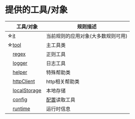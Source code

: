 # 提供的工具/对象

| &nbsp;&nbsp;&nbsp;&nbsp;工具/对象 | 规则描述 |
| ------------ | ------------ |
| ☆[it](tools/it.md) | 当前规则的应用对象(大多数规则可用) |
| ☆[tool](tools/tool.md) | 主工具类 |
| &nbsp;&nbsp;&nbsp;&nbsp;[regex](tools/regex.md) | 正则工具 |
| &nbsp;&nbsp;&nbsp;&nbsp;[logger](tools/logger.md) | 日志工具 |
| &nbsp;&nbsp;&nbsp;&nbsp;[helper](tools/helper.md) | 特殊帮助类 |
| &nbsp;&nbsp;&nbsp;&nbsp;[httpClient](tools/httpClient.md) | http相关帮助类 |
| &nbsp;&nbsp;&nbsp;&nbsp;[localStorage](tools/localStorage.md) | 本地存储 |
| &nbsp;&nbsp;&nbsp;&nbsp;[config](tools/config.md) | [配置](../local-file-config.md)读取工具 |
| &nbsp;&nbsp;&nbsp;&nbsp;[runtime](tools/runtime.md) | 运行时信息 |